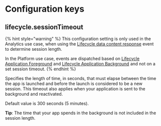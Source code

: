 # Configuration keys

## lifecycle.sessionTimeout

{% hint style="warning" %}
This configuration setting is only used in the Analytics use case, when using the [Lifecycle data content response](https://aep-sdks.gitbook.io/docs/foundation-extensions/mobile-core/lifecycle/lifecycle-event-reference#lifecycle-data-content-response) event to determine session length.

In the Platform use case, events are dispatched based on [Lifecycle Application Foreground](https://aep-sdks.gitbook.io/docs/foundation-extensions/mobile-core/lifecycle/lifecycle-event-reference#lifecycle-application-foreground) and [Lifecycle Application Background](https://aep-sdks.gitbook.io/docs/foundation-extensions/mobile-core/lifecycle/lifecycle-event-reference#lifecycle-application-background) and not on a set session timeout.
{% endhint %}

Specifies the length of time, in seconds, that must elapse between the time the app is launched and before the launch is considered to be a new session. This timeout also applies when your application is sent to the background and reactivated.

Default value is 300 seconds \(5 minutes\).

**Tip**: The time that your app spends in the background is not included in the session length.

